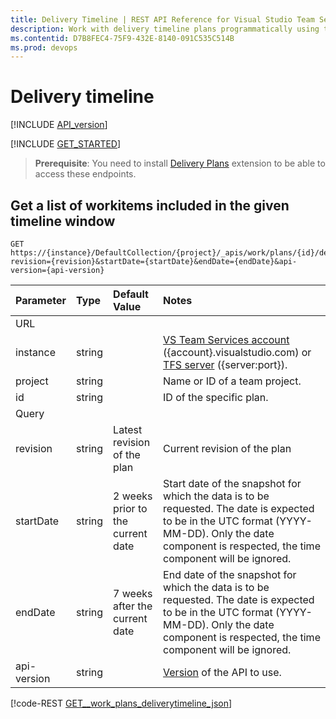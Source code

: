 ```yaml
---
title: Delivery Timeline | REST API Reference for Visual Studio Team Services and Team Foundation Server
description: Work with delivery timeline plans programmatically using the REST APIs for Visual Studio Team Services and Team Foundation Server. 
ms.contentid: D7B8FEC4-75F9-432E-8140-091C535C514B
ms.prod: devops
---
```


# Delivery timeline
[!INCLUDE [API_version](../_data/version3-preview1.md)]

[!INCLUDE [GET_STARTED](../_data/get-started.md)]

> **Prerequisite**: You need to install [Delivery Plans](https://marketplace.visualstudio.com/items?itemName=ms.vss-plans) extension to be able to access these endpoints.

## Get a list of workitems included in the given timeline window

```httprequest
GET https://{instance}/DefaultCollection/{project}/_apis/work/plans/{id}/deliverytimeline?revision={revision}&startDate={startDate}&endDate={endDate}&api-version={api-version}
```

| Parameter | Type    |Default Value | Notes	
|:----------|:--------|:------------ |:------------------------------
| URL
| instance  | string  | | [VS Team Services account](/integrate/get-started/rest/basics.md) ({account}.visualstudio.com) or [TFS server](/integrate/get-started/rest/basics.md) ({server:port}).
| project   | string  | | Name or ID of a team project.
| id        | string  | | ID of the specific plan.
| Query
| revision  | string  | Latest revision of the plan | Current revision of the plan
| startDate | string  | 2 weeks prior to the current date | Start date of the snapshot for which the data is to be requested. The date is expected to be in the UTC format (YYYY-MM-DD). Only the date component is respected, the time component will be ignored.
| endDate   | string  | 7 weeks after the current date | End date of the snapshot for which the data is to be requested. The date is expected to be in the UTC format (YYYY-MM-DD). Only the date component is respected, the time component will be ignored.
| api-version | string  | | [Version](../../concepts/rest-api-versioning.md) of the API to use.


[!code-REST [GET__work_plans_deliverytimeline_json](./_data/GET__work_plans_deliverytimeline_.json)]

